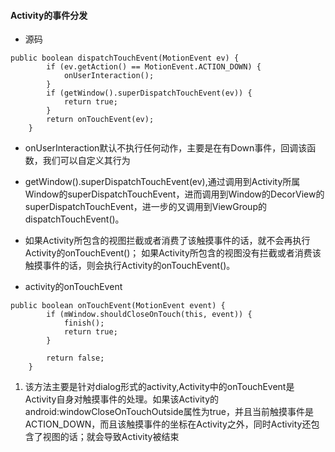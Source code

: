 #### Activity的事件分发
* 源码
```
public boolean dispatchTouchEvent(MotionEvent ev) {
        if (ev.getAction() == MotionEvent.ACTION_DOWN) {
            onUserInteraction();
        }
        if (getWindow().superDispatchTouchEvent(ev)) {
            return true;
        }
        return onTouchEvent(ev);
    }
```

*  onUserInteraction默认不执行任何动作，主要是在有Down事件，回调该函数，我们可以自定义其行为

* getWindow().superDispatchTouchEvent(ev),通过调用到Activity所属Window的superDispatchTouchEvent，进而调用到Window的DecorView的superDispatchTouchEvent，进一步的又调用到ViewGroup的dispatchTouchEvent()。

* 如果Activity所包含的视图拦截或者消费了该触摸事件的话，就不会再执行Activity的onTouchEvent()；
如果Activity所包含的视图没有拦截或者消费该触摸事件的话，则会执行Activity的onTouchEvent()。

* activity的onTouchEvent
```
public boolean onTouchEvent(MotionEvent event) {
        if (mWindow.shouldCloseOnTouch(this, event)) {
            finish();
            return true;
        }

        return false;
    }
```
  1. 该方法主要是针对dialog形式的activity,Activity中的onTouchEvent是Activity自身对触摸事件的处理。如果该Activity的android:windowCloseOnTouchOutside属性为true，并且当前触摸事件是ACTION_DOWN，而且该触摸事件的坐标在Activity之外，同时Activity还包含了视图的话；就会导致Activity被结束

